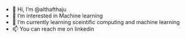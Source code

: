 - 👋 Hi, I’m @althafthaju
- 👀 I’m interested in Machine learning
- 🌱 I’m currently learning sceintific computing and machine learning
- 📫 You can reach me on linkedin
